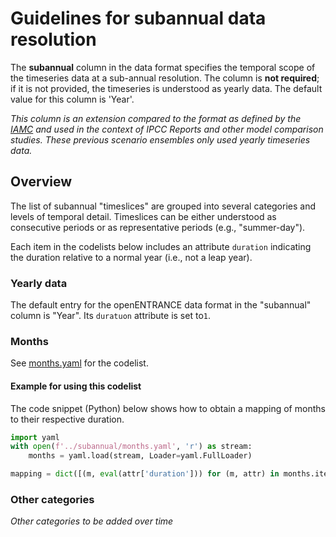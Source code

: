 # Guidelines for subannual data resolution

The **subannual** column in the data format specifies the temporal scope
of the timeseries data at a sub-annual resolution.
The column is **not required**; if it is not provided,
the timeseries is understood as yearly data.
The default value for this column is 'Year'.

*This column is an extension compared to the format as defined by the 
[IAMC](http://www.globalchange.umd.edu/iamc/) and used in the context
of IPCC Reports and other model comparison studies.
These previous scenario ensembles only used yearly timeseries data.*

## Overview

The list of subannual "timeslices" are grouped into several categories
and levels of temporal detail.
Timeslices can be either understood as consecutive periods or as
representative periods (e.g., "summer-day").

Each item in the codelists below includes an attribute `duration` indicating
the duration relative to a normal year (i.e., not a leap year).

### Yearly data

The default entry for the openENTRANCE data format in the "subannual" column
is "Year". Its `duratuon` attribute is set to`1`.

### Months

See [months.yaml](months.yaml) for the codelist.

#### Example for using this codelist

The code snippet (Python) below shows how to obtain a mapping of months
to their respective duration.

```python
import yaml
with open(f'../subannual/months.yaml', 'r') as stream:
    months = yaml.load(stream, Loader=yaml.FullLoader)

mapping = dict([(m, eval(attr['duration'])) for (m, attr) in months.items()])
```

### Other categories

*Other categories to be added over time*
